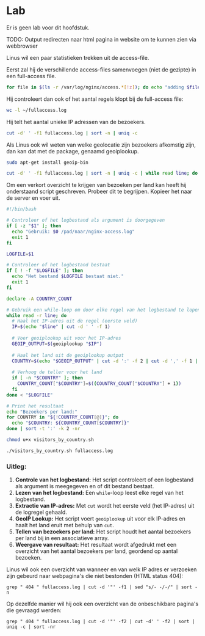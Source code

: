 # Lab <!-- {docsify-ignore} -->

Er is geen lab voor dit hoofdstuk. 



TODO: Output redirecten naar html pagina in website om te kunnen zien via webbrowser



Linus wil een paar statistieken trekken uit de access-file.

Eerst zal hij de verschillende access-files samenvoegen  (niet de gezipte) in een full-access file.

```bash
for file in $(ls -r /var/log/nginx/access.*[!z]); do echo "adding $file ($(wc -l $file | cut -d' ' -f1))"; cat $file >> ~/fullaccess.log; done
```



Hij controleert dan ook of het aantal regels klopt bij de full-access file:

```bash
wc -l ~/fullaccess.log
```



Hij telt het aantal unieke IP adressen van de bezoekers.

```bash
cut -d' ' -f1 fullaccess.log | sort -n | uniq -c
```



Als Linus ook wil weten van welke geolocatie zijn bezoekers afkomstig zijn, dan kan dat met de package, genaamd geoiplookup.

```bash
sudo apt-get install geoip-bin
```



```bash
cut -d' ' -f1 fullaccess.log | sort -n | uniq -c | while read line; do IP=$(echo $line | cut -d' ' -f2); COUNT=$(echo $line | cut -d' ' -f1 | xargs);echo "$IP $COUNT $(geoiplookup $IP)"; done
```



Om een verkort overzicht te krijgen van bezoeken per land kan heeft hij onderstaand script geschreven. Probeer dit te begrijpen. Kopieer het naar de server en voer uit.

```bash
#!/bin/bash

# Controleer of het logbestand als argument is doorgegeven
if [ -z "$1" ]; then
  echo "Gebruik: $0 /pad/naar/nginx-access.log"
  exit 1
fi

LOGFILE=$1

# Controleer of het logbestand bestaat
if [ ! -f "$LOGFILE" ]; then
  echo "Het bestand $LOGFILE bestaat niet."
  exit 1
fi

declare -A COUNTRY_COUNT

# Gebruik een while-loop om door elke regel van het logbestand te lopen
while read -r line; do
  # Haal het IP-adres uit de regel (eerste veld)
  IP=$(echo "$line" | cut -d ' ' -f 1)
  
  # Voer geoiplookup uit voor het IP-adres
  GEOIP_OUTPUT=$(geoiplookup "$IP")
  
  # Haal het land uit de geoiplookup output
  COUNTRY=$(echo "$GEOIP_OUTPUT" | cut -d ':' -f 2 | cut -d ',' -f 1 | xargs)
  
  # Verhoog de teller voor het land
  if [ -n "$COUNTRY" ]; then
    COUNTRY_COUNT["$COUNTRY"]=$((COUNTRY_COUNT["$COUNTRY"] + 1))
  fi
done < "$LOGFILE"

# Print het resultaat
echo "Bezoekers per land:"
for COUNTRY in "${!COUNTRY_COUNT[@]}"; do
  echo "$COUNTRY: ${COUNTRY_COUNT[$COUNTRY]}"
done | sort -t ':' -k 2 -nr

```



```bash
chmod u+x visitors_by_country.sh
```



```bash
./visitors_by_country.sh fullaccess.log
```



### Uitleg:

1. **Controle van het logbestand:** Het script controleert of een logbestand als argument is meegegeven en of dit bestand bestaat.
2. **Lezen van het logbestand:** Een `while`-loop leest elke regel van het logbestand.
3. **Extractie van IP-adres:** Met `cut` wordt het eerste veld (het IP-adres) uit de logregel gehaald.
4. **GeoIP Lookup:** Het script voert `geoiplookup` uit voor elk IP-adres en haalt het land eruit met behulp van `cut`.
5. **Tellen van bezoekers per land:** Het script houdt het aantal bezoekers per land bij in een associatieve array.
6. **Weergave van resultaat:** Het resultaat wordt afgedrukt met een overzicht van het aantal bezoekers per land, geordend op aantal bezoeken.





Linus wil ook een overzicht van wanneer en van welk IP adres er verzoeken zijn gebeurd naar webpagina's die niet bestonden (HTML status 404):

```
grep " 404 " fullaccess.log | cut -d '"' -f1 | sed "s/- -/-/" | sort -n
```



Op dezelfde manier wil hij ook een overzicht van de onbeschikbare pagina's die gevraagd werden:

```
grep " 404 " fullaccess.log | cut -d '"' -f2 | cut -d' ' -f2 | sort | uniq -c | sort -nr
```

